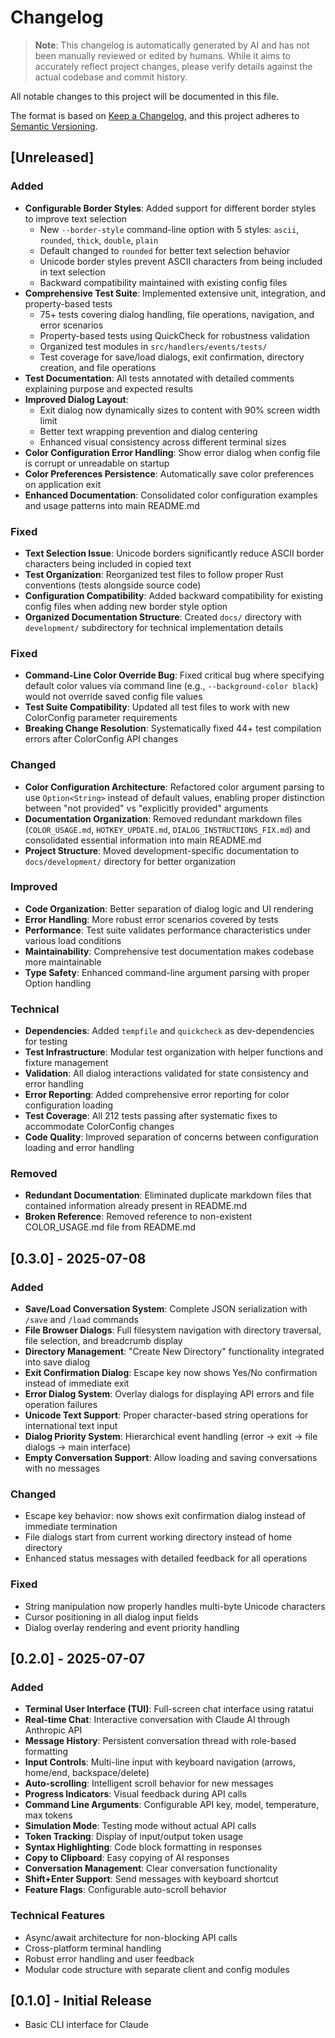 # Changelog

> **Note**: This changelog is automatically generated by AI and has not been manually reviewed or edited by humans. While it aims to accurately reflect project changes, please verify details against the actual codebase and commit history.

All notable changes to this project will be documented in this file.

The format is based on [Keep a Changelog](https://keepachangelog.com/en/1.0.0/),
and this project adheres to [Semantic Versioning](https://semver.org/spec/v2.0.0.html).

## [Unreleased]

### Added
- **Configurable Border Styles**: Added support for different border styles to improve text selection
  - New `--border-style` command-line option with 5 styles: `ascii`, `rounded`, `thick`, `double`, `plain`
  - Default changed to `rounded` for better text selection behavior
  - Unicode border styles prevent ASCII characters from being included in text selection
  - Backward compatibility maintained with existing config files
- **Comprehensive Test Suite**: Implemented extensive unit, integration, and property-based tests
  - 75+ tests covering dialog handling, file operations, navigation, and error scenarios
  - Property-based tests using QuickCheck for robustness validation
  - Organized test modules in `src/handlers/events/tests/`
  - Test coverage for save/load dialogs, exit confirmation, directory creation, and file operations
- **Test Documentation**: All tests annotated with detailed comments explaining purpose and expected results
- **Improved Dialog Layout**: 
  - Exit dialog now dynamically sizes to content with 90% screen width limit
  - Better text wrapping prevention and dialog centering
  - Enhanced visual consistency across different terminal sizes
- **Color Configuration Error Handling**: Show error dialog when config file is corrupt or unreadable on startup
- **Color Preferences Persistence**: Automatically save color preferences on application exit
- **Enhanced Documentation**: Consolidated color configuration examples and usage patterns into main README.md

### Fixed
- **Text Selection Issue**: Unicode borders significantly reduce ASCII border characters being included in copied text
- **Test Organization**: Reorganized test files to follow proper Rust conventions (tests alongside source code)
- **Configuration Compatibility**: Added backward compatibility for existing config files when adding new border style option
- **Organized Documentation Structure**: Created `docs/` directory with `development/` subdirectory for technical implementation details

### Fixed
- **Command-Line Color Override Bug**: Fixed critical bug where specifying default color values via command line (e.g., `--background-color black`) would not override saved config file values
- **Test Suite Compatibility**: Updated all test files to work with new ColorConfig parameter requirements
- **Breaking Change Resolution**: Systematically fixed 44+ test compilation errors after ColorConfig API changes

### Changed
- **Color Configuration Architecture**: Refactored color argument parsing to use `Option<String>` instead of default values, enabling proper distinction between "not provided" vs "explicitly provided" arguments
- **Documentation Organization**: Removed redundant markdown files (`COLOR_USAGE.md`, `HOTKEY_UPDATE.md`, `DIALOG_INSTRUCTIONS_FIX.md`) and consolidated essential information into main README.md
- **Project Structure**: Moved development-specific documentation to `docs/development/` directory for better organization

### Improved
- **Code Organization**: Better separation of dialog logic and UI rendering
- **Error Handling**: More robust error scenarios covered by tests
- **Performance**: Test suite validates performance characteristics under various load conditions
- **Maintainability**: Comprehensive test documentation makes codebase more maintainable
- **Type Safety**: Enhanced command-line argument parsing with proper Option handling

### Technical
- **Dependencies**: Added `tempfile` and `quickcheck` as dev-dependencies for testing
- **Test Infrastructure**: Modular test organization with helper functions and fixture management
- **Validation**: All dialog interactions validated for state consistency and error handling
- **Error Reporting**: Added comprehensive error reporting for color configuration loading
- **Test Coverage**: All 212 tests passing after systematic fixes to accommodate ColorConfig changes
- **Code Quality**: Improved separation of concerns between configuration loading and error handling

### Removed
- **Redundant Documentation**: Eliminated duplicate markdown files that contained information already present in README.md
- **Broken Reference**: Removed reference to non-existent COLOR_USAGE.md file from README.md

## [0.3.0] - 2025-07-08

### Added
- **Save/Load Conversation System**: Complete JSON serialization with `/save` and `/load` commands
- **File Browser Dialogs**: Full filesystem navigation with directory traversal, file selection, and breadcrumb display
- **Directory Management**: "Create New Directory" functionality integrated into save dialog
- **Exit Confirmation Dialog**: Escape key now shows Yes/No confirmation instead of immediate exit
- **Error Dialog System**: Overlay dialogs for displaying API errors and file operation failures
- **Unicode Text Support**: Proper character-based string operations for international text input
- **Dialog Priority System**: Hierarchical event handling (error → exit → file dialogs → main interface)
- **Empty Conversation Support**: Allow loading and saving conversations with no messages

### Changed
- Escape key behavior: now shows exit confirmation dialog instead of immediate termination
- File dialogs start from current working directory instead of home directory
- Enhanced status messages with detailed feedback for all operations

### Fixed
- String manipulation now properly handles multi-byte Unicode characters
- Cursor positioning in all dialog input fields
- Dialog overlay rendering and event priority handling

## [0.2.0] - 2025-07-07

### Added
- **Terminal User Interface (TUI)**: Full-screen chat interface using ratatui
- **Real-time Chat**: Interactive conversation with Claude AI through Anthropic API
- **Message History**: Persistent conversation thread with role-based formatting
- **Input Controls**: Multi-line input with keyboard navigation (arrows, home/end, backspace/delete)
- **Auto-scrolling**: Intelligent scroll behavior for new messages
- **Progress Indicators**: Visual feedback during API calls
- **Command Line Arguments**: Configurable API key, model, temperature, max tokens
- **Simulation Mode**: Testing mode without actual API calls
- **Token Tracking**: Display of input/output token usage
- **Syntax Highlighting**: Code block formatting in responses
- **Copy to Clipboard**: Easy copying of AI responses
- **Conversation Management**: Clear conversation functionality
- **Shift+Enter Support**: Send messages with keyboard shortcut
- **Feature Flags**: Configurable auto-scroll behavior

### Technical Features
- Async/await architecture for non-blocking API calls
- Cross-platform terminal handling
- Robust error handling and user feedback
- Modular code structure with separate client and config modules

## [0.1.0] - Initial Release
- Basic CLI interface for Claude